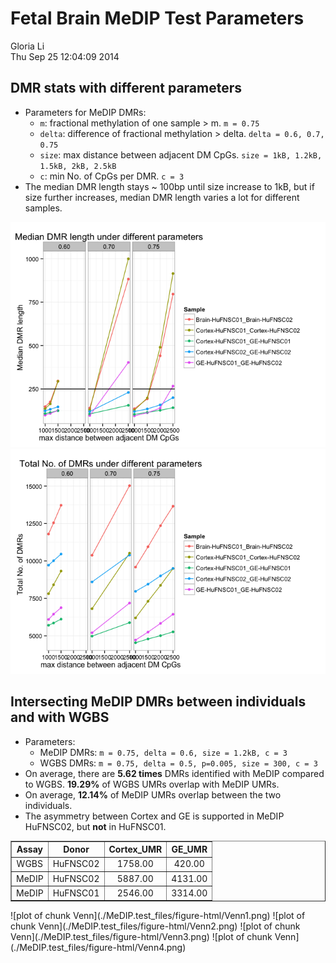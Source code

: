 Fetal Brain MeDIP Test Parameters
========================================================

Gloria Li         
Thu Sep 25 12:04:09 2014 



## DMR stats with different parameters  

  * Parameters for MeDIP DMRs: 
    + `m`: fractional methylation of one sample > m. `m = 0.75`
    + `delta`: difference of fractional methylation > delta. `delta = 0.6, 0.7, 0.75`   
    + `size`: max distance between adjacent DM CpGs. `size = 1kB, 1.2kB, 1.5kB, 2kB, 2.5kB`
    + `c`: min No. of CpGs per DMR. `c = 3`  
  * The median DMR length stays ~ 100bp until size increase to 1kB, but if size further increases, median DMR length varies a lot for different samples. 
  
![plot of chunk parameters](./MeDIP.test_files/figure-html/parameters1.png) ![plot of chunk parameters](./MeDIP.test_files/figure-html/parameters2.png) 

## Intersecting MeDIP DMRs between individuals and with WGBS



  + Parameters:
    * MeDIP DMRs: `m = 0.75, delta = 0.6, size = 1.2kB, c = 3`  
    * WGBS DMRs: `m = 0.75, delta = 0.5, p=0.005, size = 300, c = 3` 
  + On average, there are __5.62 times__ DMRs identified with MeDIP compared to WGBS. __19.29%__ of WGBS UMRs overlap with MeDIP UMRs.     
  + On average, __12.14%__ of MeDIP UMRs overlap between the two individuals.  
  + The asymmetry between Cortex and GE is supported in MeDIP HuFNSC02, but __not__ in HuFNSC01. 

<!-- html table generated in R 3.1.1 by xtable 1.7-3 package -->
<!-- Thu Sep 25 12:04:12 2014 -->
<TABLE border=1>
<TR> <TH> Assay </TH> <TH> Donor </TH> <TH> Cortex_UMR </TH> <TH> GE_UMR </TH>  </TR>
  <TR> <TD align="center"> WGBS </TD> <TD align="center"> HuFNSC02 </TD> <TD align="center"> 1758.00 </TD> <TD align="center"> 420.00 </TD> </TR>
  <TR> <TD align="center"> MeDIP </TD> <TD align="center"> HuFNSC02 </TD> <TD align="center"> 5887.00 </TD> <TD align="center"> 4131.00 </TD> </TR>
  <TR> <TD align="center"> MeDIP </TD> <TD align="center"> HuFNSC01 </TD> <TD align="center"> 2546.00 </TD> <TD align="center"> 3314.00 </TD> </TR>
   </TABLE>
![plot of chunk Venn](./MeDIP.test_files/figure-html/Venn1.png) ![plot of chunk Venn](./MeDIP.test_files/figure-html/Venn2.png) ![plot of chunk Venn](./MeDIP.test_files/figure-html/Venn3.png) ![plot of chunk Venn](./MeDIP.test_files/figure-html/Venn4.png) 

